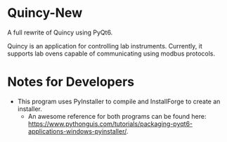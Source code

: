 # Quincy-New
A full rewrite of Quincy using PyQt6.

Quincy is an application for controlling lab instruments. Currently, it supports lab ovens capable of communicating using modbus protocols.

# Notes for Developers
* This program uses PyInstaller to compile and InstallForge to create an installer.
    * An awesome reference for both programs can be found here: https://www.pythonguis.com/tutorials/packaging-pyqt6-applications-windows-pyinstaller/.
